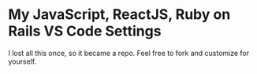 # My JavaScript, ReactJS, Ruby on Rails VS Code Settings

I lost all this once, so it became a repo. Feel free to fork and customize for yourself.
